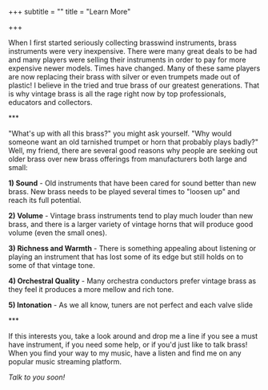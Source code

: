 +++
subtitle = ""
title = "Learn More"

+++
<section class="section is-medium section-light-grey">
When I first started seriously collecting brasswind instruments, brass instruments were very inexpensive. There were many great deals to be had and many players were selling their instruments in order to pay for more expensive newer models. Times have changed. Many of these same players are now replacing their brass with silver or even trumpets made out of plastic! I believe in the tried and true brass of our greatest generations. That is why vintage brass is all the rage right now by top professionals, educators and collectors.

\***

"What's up with all this brass?" you might ask yourself. "Why would someone want an old tarnished trumpet or horn that probably plays badly?" Well, my friend, there are several good reasons why people are seeking out older brass over new brass offerings from manufacturers both large and small:

**1) Sound** - Old instruments that have been cared for sound better than new brass. New brass needs to be played several times to "loosen up" and reach its full potential.

**2) Volume** - Vintage brass instruments tend to play much louder than new brass, and there is a larger variety of vintage horns that will produce good volume (even the small ones).

**3) Richness and Warmth** - There is something appealing about listening or playing an instrument that has lost some of its edge but still holds on to some of that vintage tone.

**4) Orchestral Quality** - Many orchestra conductors prefer vintage brass as they feel it produces a more mellow and rich tone.

**5) Intonation** - As we all know, tuners are not perfect and each valve slide

\***

If this interests you, take a look around and drop me a line if you see a must have instrument, if you need some help, or if you'd just like to talk brass! When you find your way to my music, have a listen and find me on any popular music streaming platform.

_Talk to you soon!_

</section>